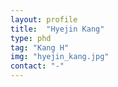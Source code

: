 ```yaml
---
layout: profile
title:  "Hyejin Kang"
type: phd
tag: "Kang H"
img: "hyejin_kang.jpg"
contact: "-"
---
```

